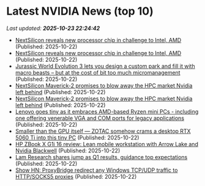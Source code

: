 # Latest NVIDIA News (top 10)
_Last updated: **2025-10-23 22:24:42**_

- [NextSilicon reveals new processor chip in challenge to Intel, AMD](https://finance.yahoo.com/news/nextsilicon-reveals-processor-chip-challenge-222057649.html) (Published: 2025-10-22)
- [NextSilicon reveals new processor chip in challenge to Intel, AMD](https://finance.yahoo.com/news/nextsilicon-reveals-processor-chip-challenge-222057772.html) (Published: 2025-10-22)
- [Jurassic World Evolution 3 lets you design a custom park and fill it with macro beasts – but at the cost of bit too much micromanagement](https://www.techradar.com/gaming/jurassic-world-evolution-3-review) (Published: 2025-10-22)
- [NextSilicon Maverick-2 promises to blow away the HPC market Nvidia left behind](https://biztoc.com/x/1df6e3d88b643ac4) (Published: 2025-10-22)
- [NextSilicon Maverick-2 promises to blow away the HPC market Nvidia left behind](https://www.theregister.com/2025/10/22/nextsilicon_maverick2_fill_nvidia_hpc_void/) (Published: 2025-10-22)
- [Lenovo goes tiny as it embraces AMD-based Ryzen mini PCs - including one offering venerable VGA and COM ports for legacy applications](https://www.techradar.com/pro/lenovo-goes-tiny-as-it-embraces-amd-based-ryzen-mini-pcs-including-one-that-offers-the-venerable-vga-and-com-ports-for-legacy-applications) (Published: 2025-10-22)
- [Smaller than the GPU itself — ZOTAC somehow crams a desktop RTX 5060 Ti into this tiny PC](https://www.windowscentral.com/hardware/desktops/zotac-magnus-mini-pc-rtx-5060-ti) (Published: 2025-10-22)
- [HP ZBook X G1i 16 review: Lean mobile workstation with Arrow Lake and Nvidia Blackwell](https://www.notebookcheck.net/HP-ZBook-X-G1i-16-review-Lean-mobile-workstation-with-Arrow-Lake-and-Nvidia-Blackwell.1142441.0.html) (Published: 2025-10-22)
- [Lam Research shares jump as Q1 results, guidance top expectations](https://finance.yahoo.com/news/lam-research-shares-jump-q1-205511549.html) (Published: 2025-10-22)
- [Show HN: ProxyBridge redirect any Windows TCP/UDP traffic to HTTP/SOCKS5 proxies](https://github.com/InterceptSuite/ProxyBridge) (Published: 2025-10-22)

